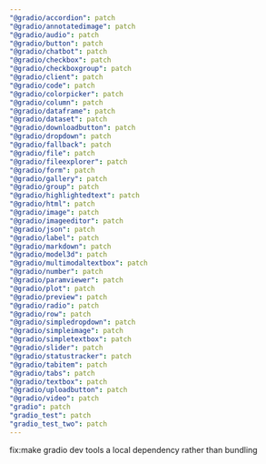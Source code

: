 ```yaml
---
"@gradio/accordion": patch
"@gradio/annotatedimage": patch
"@gradio/audio": patch
"@gradio/button": patch
"@gradio/chatbot": patch
"@gradio/checkbox": patch
"@gradio/checkboxgroup": patch
"@gradio/client": patch
"@gradio/code": patch
"@gradio/colorpicker": patch
"@gradio/column": patch
"@gradio/dataframe": patch
"@gradio/dataset": patch
"@gradio/downloadbutton": patch
"@gradio/dropdown": patch
"@gradio/fallback": patch
"@gradio/file": patch
"@gradio/fileexplorer": patch
"@gradio/form": patch
"@gradio/gallery": patch
"@gradio/group": patch
"@gradio/highlightedtext": patch
"@gradio/html": patch
"@gradio/image": patch
"@gradio/imageeditor": patch
"@gradio/json": patch
"@gradio/label": patch
"@gradio/markdown": patch
"@gradio/model3d": patch
"@gradio/multimodaltextbox": patch
"@gradio/number": patch
"@gradio/paramviewer": patch
"@gradio/plot": patch
"@gradio/preview": patch
"@gradio/radio": patch
"@gradio/row": patch
"@gradio/simpledropdown": patch
"@gradio/simpleimage": patch
"@gradio/simpletextbox": patch
"@gradio/slider": patch
"@gradio/statustracker": patch
"@gradio/tabitem": patch
"@gradio/tabs": patch
"@gradio/textbox": patch
"@gradio/uploadbutton": patch
"@gradio/video": patch
"gradio": patch
"gradio_test": patch
"gradio_test_two": patch
---
```


fix:make gradio dev tools a local dependency rather than bundling
